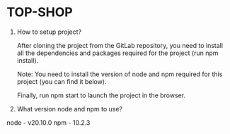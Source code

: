 # TOP-SHOP

1. How to setup project?

    After cloning the project from the GitLab repository, you need to install all the dependencies and packages required for the project (run npm install).

    Note: You need to install the version of node and npm required for this project (you can find it below).

    Finally, run npm start to launch the project in the browser.

2. What version node and npm to use?

node - v20.10.0
npm - 10.2.3